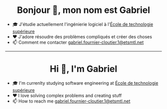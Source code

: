 <h1 align="center">Bonjour 👋, mon nom est Gabriel</h1>

- 🎓 J'étudie actuellement l'ingénierie logiciel à l'[École de technologie supérieure](https://www.etsmtl.ca/)
- ❤ J'adore résoudre des problèmes compliqués et créer des choses
- 📫 Comment me contacter gabriel.fournier-cloutier.1@etsmtl.net

------------------

<h1 align="center">Hi 👋, I'm Gabriel</h1>

- 🎓 I'm currenlty studying software engineering at [École de technologie supérieure](https://www.etsmtl.ca/)
- ❤ I love solving complex problems and creating stuff
- 📫 How to reach me gabriel.fournier-cloutier.1@etsmtl.net
